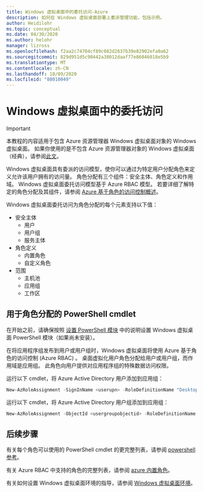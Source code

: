 ```yaml
---
title: Windows 虚拟桌面中的委托访问-Azure
description: 如何在 Windows 虚拟桌面部署上委派管理功能，包括示例。
author: Heidilohr
ms.topic: conceptual
ms.date: 04/30/2020
ms.author: helohr
manager: lizross
ms.openlocfilehash: f2aa2c74704cf89c082d2837b39e82902efa0a62
ms.sourcegitcommit: 829d951d5c90442a38012daaf77e86046018e5b9
ms.translationtype: MT
ms.contentlocale: zh-CN
ms.lasthandoff: 10/09/2020
ms.locfileid: "88010049"
---
```

# <a name="delegated-access-in-windows-virtual-desktop"></a>Windows 虚拟桌面中的委托访问

>[!IMPORTANT]
>本教程的内容适用于包含 Azure 资源管理器 Windows 虚拟桌面对象的 Windows 虚拟桌面。 如果你使用的是不包含 Azure 资源管理器对象的 Windows 虚拟桌面（经典），请参阅[此文](./virtual-desktop-fall-2019/delegated-access-virtual-desktop-2019.md)。

Windows 虚拟桌面具有委派的访问模型，使你可以通过为特定用户分配角色来定义允许该用户拥有的访问量。 角色分配有三个组件：安全主体、角色定义和作用域。 Windows 虚拟桌面委托访问模型基于 Azure RBAC 模型。 若要详细了解特定的角色分配及其组件，请参阅 [Azure 基于角色的访问控制概述](../role-based-access-control/built-in-roles.md)。

Windows 虚拟桌面委托访问为角色分配的每个元素支持以下值：

* 安全主体
    * 用户
    * 用户组
    * 服务主体
* 角色定义
    * 内置角色
    * 自定义角色
* 范围
    * 主机池
    * 应用组
    * 工作区

## <a name="powershell-cmdlets-for-role-assignments"></a>用于角色分配的 PowerShell cmdlet

在开始之前，请确保按照 [设置 PowerShell 模块](powershell-module.md) 中的说明设置 Windows 虚拟桌面 PowerShell 模块（如果尚未安装）。

在将应用程序组发布到用户或用户组时，Windows 虚拟桌面将使用 Azure 基于角色的访问控制 (Azure RBAC) 。 桌面虚拟化用户角色分配给用户或用户组，而作用域是应用组。 此角色向用户提供对应用程序组的特殊数据访问权限。

运行以下 cmdlet，将 Azure Active Directory 用户添加到应用组：

```powershell
New-AzRoleAssignment -SignInName <userupn> -RoleDefinitionName "Desktop Virtualization User" -ResourceName <appgroupname> -ResourceGroupName <resourcegroupname> -ResourceType 'Microsoft.DesktopVirtualization/applicationGroups'
```

运行以下 cmdlet，将 Azure Active Directory 用户组添加到应用组：

```powershell
New-AzRoleAssignment -ObjectId <usergroupobjectid> -RoleDefinitionName "Desktop Virtualization User" -ResourceName <appgroupname> -ResourceGroupName <resourcegroupname> -ResourceType 'Microsoft.DesktopVirtualization/applicationGroups'
```

## <a name="next-steps"></a>后续步骤

有关每个角色可以使用的 PowerShell cmdlet 的更完整列表，请参阅 [powershell 参考](/powershell/windows-virtual-desktop/overview)。

有关 Azure RBAC 中支持的角色的完整列表，请参阅 [azure 内置角色](../role-based-access-control/built-in-roles.md)。

有关如何设置 Windows 虚拟桌面环境的指导，请参阅 [Windows 虚拟桌面环境](environment-setup.md)。
